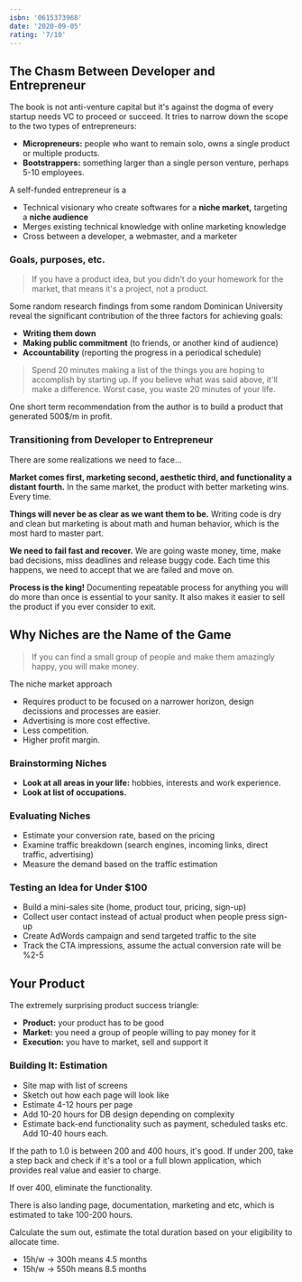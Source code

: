 ```yaml
---
isbn: '0615373968'
date: '2020-09-05'
rating: '7/10'
---
```


## The Chasm Between Developer and Entrepreneur

The book is not anti-venture capital but it's against the dogma of every startup needs VC to proceed or succeed. It tries to narrow down the scope to the two types of entrepreneurs:

- **Micropreneurs:** people who want to remain solo, owns a single product or multiple products.
- **Bootstrappers:** something larger than a single person venture, perhaps 5-10 employees.

A self-funded entrepreneur is a

- Technical visionary who create softwares for a **niche market,** targeting a **niche audience**
- Merges existing technical knowledge with online marketing knowledge
- Cross between a developer, a webmaster, and a marketer

### Goals, purposes, etc.

> If you have a product idea, but you didn't do your homework for the market, that means it's a project, not a product.

Some random research findings from some random Dominican University reveal the significant contribution of the three factors for achieving goals:

- **Writing them down**
- **Making public commitment** (to friends, or another kind of audience)
- **Accountability** (reporting the progress in a periodical schedule)

> Spend 20 minutes making a list of the things you are hoping to accomplish by starting up. If you believe what was said above, it'll make a difference. Worst case, you waste 20 minutes of your life.

One short term recommendation from the author is to build a product that generated 500\$/m in profit.

### Transitioning from Developer to Entrepreneur

There are some realizations we need to face...

**Market comes first, marketing second, aesthetic third, and functionality a distant fourth.** In the same market, the product with better marketing wins. Every time.

**Things will never be as clear as we want them to be.** Writing code is dry and clean but marketing is about math and human behavior, which is the most hard to master part.

**We need to fail fast and recover.** We are going waste money, time, make bad decisions, miss deadlines and release buggy code. Each time this happens, we need to accept that we are failed and move on.

**Process is the king!** Documenting repeatable process for anything you will do more than once is essential to your sanity. It also makes it easier to sell the product if you ever consider to exit.

## Why Niches are the Name of the Game

> If you can find a small group of people and make them amazingly happy, you will make money.

The niche market approach

- Requires product to be focused on a narrower horizon, design decissions and processes are easier.
- Advertising is more cost effective.
- Less competition.
- Higher profit margin.

### Brainstorming Niches

- **Look at all areas in your life:** hobbies, interests and work experience.
- **Look at list of occupations.**

### Evaluating Niches

- Estimate your conversion rate, based on the pricing
- Examine traffic breakdown (search engines, incoming links, direct traffic, advertising)
- Measure the demand based on the traffic estimation

### Testing an Idea for Under \$100

- Build a mini-sales site (home, product tour, pricing, sign-up)
- Collect user contact instead of actual product when people press sign-up
- Create AdWords campaign and send targeted traffic to the site
- Track the CTA impressions, assume the actual conversion rate will be %2-5

## Your Product

The extremely surprising product success triangle:

- **Product:** your product has to be good
- **Market:** you need a group of people willing to pay money for it
- **Execution:** you have to market, sell and support it

### Building It: Estimation

- Site map with list of screens
- Sketch out how each page will look like
- Estimate 4-12 hours per page
- Add 10-20 hours for DB design depending on complexity
- Estimate back-end functionality such as payment, scheduled tasks etc. Add 10-40 hours each.

If the path to 1.0 is between 200 and 400 hours, it's good. If under 200, take a step back and check if it's a tool or a full blown application, which provides real value and easier to charge.

If over 400, eliminate the functionality.

There is also landing page, documentation, marketing and etc, which is estimated to take 100-200 hours.

Calculate the sum out, estimate the total duration based on your eligibility to allocate time.

- 15h/w → 300h means 4.5 months
- 15h/w → 550h means 8.5 months
